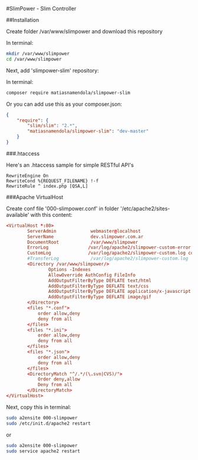 #SlimPower - Slim Controller

##Installation

Create folder /var/www/slimpower and download this repository

In terminal:

```sh
mkdir /var/www/slimpower
cd /var/www/slimpower
```

Next, add 'slimpower-slim' repository: 

In terminal:

```sh
composer require matiasnamendola/slimpower-slim
```
Or you can add use this as your composer.json:

```json
{
    "require": {
        "slim/slim": "2.*",
        "matiasnamendola/slimpower-slim": "dev-master"
    }
}
```

###.htaccess

Here's an .htaccess sample for simple RESTful API's

```
RewriteEngine On
RewriteCond %{REQUEST_FILENAME} !-f
RewriteRule ^ index.php [QSA,L]
```

###Apache VirtualHost

Create conf file '000-slimpower.conf' in folder '/etc/apache2/sites-available'
with this content:

```conf
<VirtualHost *:80>
        ServerAdmin             webmaster@localhost
        ServerName              dev.slimpower.com.ar
        DocumentRoot            /var/www/slimpower
        ErrorLog               /var/log/apache2/slimpower-custom-error.log
        CustomLog              /var/log/apache2/slimpower-custom.log common
        #TransferLog            /var/log/apache2/slimpower-custom.log
        <Directory /var/www/slimpower/>
                Options -Indexes
                AllowOverride AuthConfig FileInfo
                AddOutputFilterByType DEFLATE text/html
                AddOutputFilterByType DEFLATE text/css
                AddOutputFilterByType DEFLATE application/x-javascript
                AddOutputFilterByType DEFLATE image/gif
        </Directory>
        <files "*.conf">
            order allow,deny
            deny from all
        </files>
        <files "*.ini">
            order allow,deny
            deny from all
        </files>
        <files "*.json">
            order allow,deny
            deny from all
        </files>
        <DirectoryMatch "^/.*/(\.svn|CVS)/">
            Order deny,allow
            Deny from all
        </DirectoryMatch>
</VirtualHost>
```

Next, copy this in terminal:

```sh
sudo a2ensite 000-slimpower
sudo /etc/init.d/apache2 restart
```

or 

```sh
sudo a2ensite 000-slimpower
sudo service apache2 restart
```